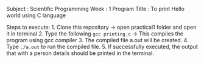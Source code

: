Subject         : Scientific Programming
Week            : 1
Program Title   : To print Hello world using C language

Steps to execute:
    1. Clone this repository -> open practical1 folder and open it in terminal
    2. Type the following `gcc printing.c` -> This compiles the program using gcc compiler
    3. The compiled file a.out will be created.
    4. Type `./a.out` to run the compiled file.
    5. If successfully executed, the output that with a person details should be printed in the terminal.
